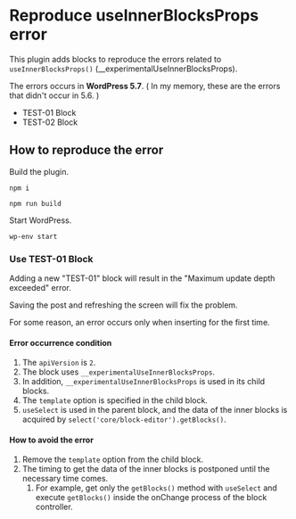# Reproduce useInnerBlocksProps error

This plugin adds blocks to reproduce the errors related to `useInnerBlocksProps()` (__experimentalUseInnerBlocksProps).

The errors occurs in **WordPress 5.7**.
( In my memory, these are the errors that didn't occur in 5.6. )

- TEST-01 Block
- TEST-02 Block

## How to reproduce the error

Build the plugin.

```
npm i

npm run build
```

Start WordPress.


```
wp-env start
```

### Use TEST-01 Block

Adding a new "TEST-01" block will result in the "Maximum update depth exceeded" error.

Saving the post and refreshing the screen will fix the problem.

For some reason, an error occurs only when inserting for the first time.

#### Error occurrence condition

1. The `apiVersion` is `2`.
2. The block uses `__experimentalUseInnerBlocksProps`.
3. In addition, `__experimentalUseInnerBlocksProps` is used in its child blocks.
4. The `template` option is specified in the child block.
5. `useSelect` is used in the parent block, and the data of the inner blocks is acquired by `select('core/block-editor').getBlocks()`.


#### How to avoid the error

1. Remove the `template` option from the child block.
2. The timing to get the data of the inner blocks is postponed until the necessary time comes.
    1. For example, get only the `getBlocks()` method with `useSelect` and execute `getBlocks()` inside the onChange process of the block controller.
